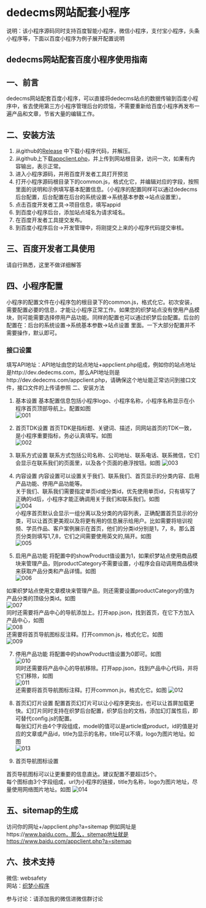 # dedecms网站配套小程序

说明：该小程序源码同时支持百度智能小程序，微信小程序，支付宝小程序，头条小程序等，下面以百度小程序为例子展开配置说明  


## dedecms网站配套百度小程序使用指南

## 一、前言  
dedecms网站配套百度小程序，可以直接将dedecms站点的数据传输到百度小程序中，省去使用第三方小程序管理后台的烦恼，不需要重新给百度小程序再发布一遍产品和文章，节省大量的编辑工作。

## 二、安装方法  
1. 从github的[Release](https://github.com/fesiong/dedeapp/releases) 中下载小程序代码，并解压。
2. 从github上下载[appclient.php](https://github.com/fesiong/dedeapp/blob/master/dede/appclient.php)，并上传到网站根目录，访问一次，如果有内容输出，表示正常。
3. 进入小程序源码，并用百度开发者工具打开预览
4. 打开小程序源码根目录下的common.js，格式化它，并编辑对应的字段，按照里面的说明和示例填写基本配置信息。（小程序的配置同样可以通过dedecms后台配置，后台配置在后台的系统设置->系统基本参数->站点设置里）。
5. 点击百度开发者工具->项目信息，填写appid
6. 到百度小程序后台，添加站点域名为请求域名。
7. 在百度开发者工具提交发布。
8. 到百度小程序后台->开发管理中，将刚提交上来的小程序代码提交审核。

## 三、百度开发者工具使用
请自行熟悉，这里不做详细解答

## 四、小程序配置
小程序的配置文件在小程序包的根目录下的common.js，格式化它。初次安装，需要配置必要的信息，才能让小程序正常工作。如果您的织梦站点没有使用产品模块，则可能需要选择停用产品功能。同样的配置也可以通过织梦后台配置。后台的配置在：后台的系统设置->系统基本参数->站点设置 里面。一下大部分配置并不需要操作，默认即可。

### 接口设置
填写API地址：API地址由您的站点地址+appclient.php组成，例如你的站点地址是http://dev.dedecms.com，那么API地址则是http://dev.dedecms.com/appclient.php，请确保这个地址能正常访问到接口文件，接口文件的上传请参照 二、安装方法  

1. 基本设置
基本配置信息包括小程序logo、小程序名称，小程序名称显示在小程序首页顶部导航上。配置如图  
![001](https://raw.githubusercontent.com/fesiong/dedeapp/master/demo/001.png)  

2. 首页TDK设置
首页TDK是指标题、关键词、描述，同网站首页的TDK一致，是小程序重要指标，务必认真填写。如图  
![002](https://raw.githubusercontent.com/fesiong/dedeapp/master/demo/002.png)  

3. 联系方式设置
联系方式包括公司名称、公司地址、联系电话、联系微信，它们会显示在联系我们的页面里，以及各个页面的悬浮按钮。如图
![003](https://raw.githubusercontent.com/fesiong/dedeapp/master/demo/003.png)  

4. 内容设置
内容设置可以设置关于我们、联系我们、首页显示的分类内容、启用产品功能、停用产品功能等。  
关于我们、联系我们需要指定单页id或分类id，优先使用单页id，只有填写了正确的id后，小程序才能正确调用关于我们和联系我们。如图  
![004](https://raw.githubusercontent.com/fesiong/dedeapp/master/demo/004.png)  
小程序首页默认会显示一组分离以及分类的内容列表，正确配置首页显示的分类，可以让首页更美观以及将更有用的信息展示给用户。比如需要将培训视频、学员作品、客户案例展示在首页，他们的分类id分别是1，7，8，那么首页分类则填写1,7,8，它们之间需要使用英文的,隔开。如图  
![005](https://raw.githubusercontent.com/fesiong/dedeapp/master/demo/005.png)  

6. 启用产品功能
将配置中的showProduct值设置为1，如果织梦站点使用商品模块来管理产品，则productCategory不需要设置，小程序会自动调用商品模块来获取产品分类和产品详情。如图  
![006](https://raw.githubusercontent.com/fesiong/dedeapp/master/demo/006.png)  

如果织梦站点使用文章模块来管理产品，则还需要设置productCategory的值为产品分类的顶级分类id。如图  
![007](https://raw.githubusercontent.com/fesiong/dedeapp/master/demo/007.png)  
同时还需要将产品中心的导航添加上。打开app.json，找到首页，在它下方加入产品中心，如图  
![008](https://raw.githubusercontent.com/fesiong/dedeapp/master/demo/008.png)  
还需要将首页导航图标反注释。打开common.js，格式化它。如图  
![009](https://raw.githubusercontent.com/fesiong/dedeapp/master/demo/009.png)  

7. 停用产品功能
将配置中的showProduct值设置为0即可。如图  
![010](https://raw.githubusercontent.com/fesiong/dedeapp/master/demo/010.png)  
同时还需要将产品中心的导航移除。打开app.json，找到产品中心代码，并将它们移除，如图  
![011](https://raw.githubusercontent.com/fesiong/dedeapp/master/demo/011.png)  
还需要将首页导航图标注释。打开common.js，格式化它。如图
![012](https://raw.githubusercontent.com/fesiong/dedeapp/master/demo/012.png)  

8. 首页幻灯片设置
配置首页幻灯片可以让小程序更突出，也可以让首屏加载更快。幻灯片同时支持在织梦后台配置，织梦后台的文档，添加幻灯属性后，即可替代config.js的配置。  
每张幻灯片由4个字段组成，model的值可以是article或product，id的值是对应的文章或产品id，title为显示的名称，title可以不填，logo为图片地址。如图  
![013](https://raw.githubusercontent.com/fesiong/dedeapp/master/demo/013.png)  

9. 首页导航图标设置

首页导航图标可以让更重要的信息直达。建议配置不要超过5个。  
每个图标由3个字段组成，url为小程序的链接，title为名称，logo为图片地址，尽量使用网络图片地址。如图
![014](https://raw.githubusercontent.com/fesiong/dedeapp/master/demo/014.png)    

## 五、sitemap的生成
访问你的网址+/appclient.php?a=sitemap
例如网址是https://www.baidu.com，那么，sitemap地址就是https://www.baidu.com/appclient.php?a=sitemap

## 六、技术支持
微信: websafety  
网站：[织梦小程序](https://www.kandaoni.com)  

参与讨论：请添加我的微信进微信群讨论  
